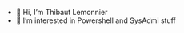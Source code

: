 - 👋 Hi, I’m Thibaut Lemonnier
- 👀 I’m interested in Powershell and SysAdmi stuff

<!---
theubs/theubs is a ✨ special ✨ repository because its `README.md` (this file) appears on your GitHub profile.
You can click the Preview link to take a look at your changes.
--->
